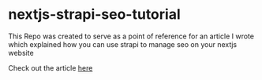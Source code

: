 # nextjs-strapi-seo-tutorial

This Repo was created to serve as a point of reference for an article I wrote which explained how you can use strapi to manage seo on your nextjs website 

Check out the article [here](https://dev.to/ayo_tech/how-to-manage-seo-on-your-nextjs-website-with-strapi-3h27)
